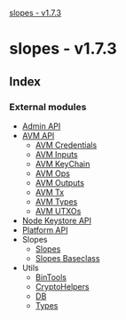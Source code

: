 [slopes - v1.7.3](README.md)

# slopes - v1.7.3

## Index

### External modules

  * [Admin API](modules/_apis_admin_api_.md)
  * [AVM API](modules/_apis_avm_api_.md)
    * [AVM Credentials](modules/_apis_avm_credentials_.md)
    * [AVM Inputs](modules/_apis_avm_inputs_.md)
    * [AVM KeyChain](modules/_apis_avm_keychain_.md)
    * [AVM Ops](modules/_apis_avm_ops_.md)
    * [AVM Outputs](modules/_apis_avm_outputs_.md)
    * [AVM Tx](modules/_apis_avm_tx_.md)
    * [AVM Types](modules/_apis_avm_types_.md)
    * [AVM UTXOs](modules/_apis_avm_utxos_.md)
  * [Node Keystore API](modules/_apis_keystore_api_.md)
  * [Platform API](modules/_apis_platform_api_.md)
  * Slopes
    * [Slopes](modules/_index_.md)
    * [Slopes Baseclass](modules/_slopes_.md)
  * Utils
    * [BinTools](modules/_utils_bintools_.md)
    * [CryptoHelpers](modules/_utils_crypto_.md)
    * [DB](modules/_utils_db_.md)
    * [Types](modules/_utils_types_.md)
